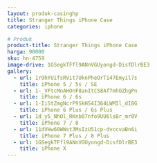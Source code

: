 ```yaml
---
layout: produk-casinghp
title: Stranger Things iPhone Case
categories: iphone

# Produk
product-title: Stranger Things iPhone Case
harga: 90000
sku: hn-4759
image-drive: 1GSegkTFfl9ANnVGUyongd-DisfDlrBE3
gallery:
  - url: 1r9hYUifsRVit7UknPheOrTi47Emyil7s
    title: iPhone 5 / 5s / SE
  - url: 1-_VFtcMnAHOnF8anItCS8Af7mhOZhgPn
    title: iPhone 6 / 6s
  - url: 1-IiStZmgNcrP9SkHS4I364LWMIl_dI8G
    title: iPhone 6 Plus / 6s Plus
  - url: 1d_y5_NhOl_RKnb07nfo9UU6lsBr_mr0V
    title: iPhone 7 / 8
  - url: 11dVHw60WWst3MsIzU51cp-dvccvaBn6i
    title: iPhone 7 Plus / 8 Plus
  - url: 1GSegkTFfl9ANnVGUyongd-DisfDlrBE3
    title: iPhone X
---
```

